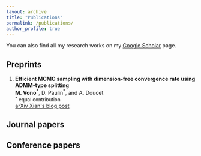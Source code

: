 ```yaml
---
layout: archive
title: "Publications"
permalink: /publications/
author_profile: true
---
```


You can also find all my research works on my [Google Scholar](https://scholar.google.fr/citations?user=R5dfDTAAAAAJ&hl=en) page.

## Preprints

<ol reversed>
	<li>
	  	<b>Efficient MCMC sampling with dimension-free convergence rate using ADMM-type splitting</b><br>
	    <b>M. Vono</b><sup>*</sup>, D. Paulin<sup>*</sup>, and A. Doucet <br>
	    <font size="2"><sup>*</sup> equal contribution</font>
		<div class="btn-group">
			<a class="btn" href="https://arxiv.org/abs/1905.11937">
		      <i class="ai ai-arxiv"></i>
		      arXiv
		    </a>
		    <a class="btn" href="https://xianblog.wordpress.com/2019/06/24/efficient-mcmc-sampling/">
		      <i class="far fa-fw fa-comments"></i>
		      Xian's blog post
		    </a>
		</div>
  	</li>
</ol> 


## Journal papers

## Conference papers  

